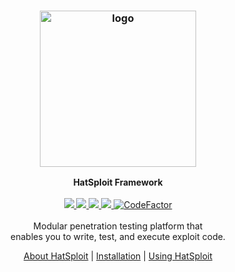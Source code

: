 <h3 align="center"><img src="https://hatsploit.com/images/logo-footer.png" alt="logo" height="250px"></h3>

<p align="center">
    <b>HatSploit Framework</b>
    <br>
    <br>
    <a href="https://entysec.com">
        <img src="https://img.shields.io/badge/developer-EntySec-blue.svg">
    </a>
    <a href="https://github.com/EntySec/HatSploit">
        <img src="https://img.shields.io/badge/language-Python-blue.svg">
    </a>
    <a href="https://github.com/EntySec/HatSploit/forks">
        <img src="https://img.shields.io/github/forks/EntySec/HatSploit?color=green">
    </a>
    <a href="https://github.com/EntySec/HatSploit/stargazers">
        <img src="https://img.shields.io/github/stars/EntySec/HatSploit?color=yellow">
    </a>
    <a href="https://www.codefactor.io/repository/github/entysec/hatsploit">
        <img src="https://www.codefactor.io/repository/github/entysec/hatsploit/badge" alt="CodeFactor" />
    </a>
    <br>
    <br>
    Modular penetration testing platform that 
    <br>enables you to write, test, and execute exploit code.
    <br>
    <p align="center"><a href="https://hatsploit.com">About HatSploit</a> | <a href="https://docs.hatsploit.com/docs/getting-started/installation.html">Installation</a> | <a href="https://docs.hatsploit.com/docs/getting-started/using-hatsploit.html">Using HatSploit</a><p>
</p>
